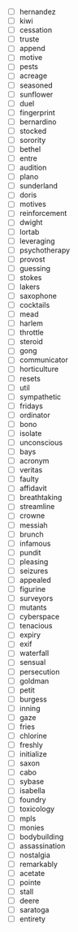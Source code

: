 - [ ] hernandez
- [ ] kiwi
- [ ] cessation
- [ ] truste
- [ ] append
- [ ] motive
- [ ] pests
- [ ] acreage
- [ ] seasoned
- [ ] sunflower
- [ ] duel
- [ ] fingerprint
- [ ] bernardino
- [ ] stocked
- [ ] sorority
- [ ] bethel
- [ ] entre
- [ ] audition
- [ ] plano
- [ ] sunderland
- [ ] doris
- [ ] motives
- [ ] reinforcement
- [ ] dwight
- [ ] lortab
- [ ] leveraging
- [ ] psychotherapy
- [ ] provost
- [ ] guessing
- [ ] stokes
- [ ] lakers
- [ ] saxophone
- [ ] cocktails
- [ ] mead
- [ ] harlem
- [ ] throttle
- [ ] steroid
- [ ] gong
- [ ] communicator
- [ ] horticulture
- [ ] resets
- [ ] util
- [ ] sympathetic
- [ ] fridays
- [ ] ordinator
- [ ] bono
- [ ] isolate
- [ ] unconscious
- [ ] bays
- [ ] acronym
- [ ] veritas
- [ ] faulty
- [ ] affidavit
- [ ] breathtaking
- [ ] streamline
- [ ] crowne
- [ ] messiah
- [ ] brunch
- [ ] infamous
- [ ] pundit
- [ ] pleasing
- [ ] seizures
- [ ] appealed
- [ ] figurine
- [ ] surveyors
- [ ] mutants
- [ ] cyberspace
- [ ] tenacious
- [ ] expiry
- [ ] exif
- [ ] waterfall
- [ ] sensual
- [ ] persecution
- [ ] goldman
- [ ] petit
- [ ] burgess
- [ ] inning
- [ ] gaze
- [ ] fries
- [ ] chlorine
- [ ] freshly
- [ ] initialize
- [ ] saxon
- [ ] cabo
- [ ] sybase
- [ ] isabella
- [ ] foundry
- [ ] toxicology
- [ ] mpls
- [ ] monies
- [ ] bodybuilding
- [ ] assassination
- [ ] nostalgia
- [ ] remarkably
- [ ] acetate
- [ ] pointe
- [ ] stall
- [ ] deere
- [ ] saratoga
- [ ] entirety

